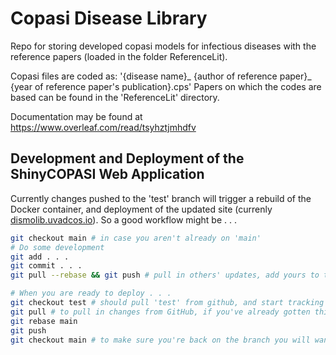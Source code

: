 # Copasi Disease Library
Repo for storing developed copasi models for infectious diseases with the reference papers (loaded in the folder ReferenceLit).

Copasi files are coded as: '{disease name}_ {author of reference paper}_ {year of reference paper's publication}.cps'
Papers on which the codes are based can be found in the 'ReferenceLit' directory.
                                                                             
Documentation may be found at https://www.overleaf.com/read/tsyhztjmhdfv

## Development and Deployment of the ShinyCOPASI Web Application
Currently changes pushed to the 'test' branch will trigger a rebuild of the Docker container, and deployment
of the updated site (currenly [dismolib.uvadcos.io](http://dismolib.uvadcos.io/)). So a good workflow might be . . .

```bash
git checkout main # in case you aren't already on 'main'
# Do some development
git add . . .
git commit . . .
git pull --rebase && git push # pull in others' updates, add yours to the tip of those, immediately push (hopefully) before other push new updates

# When you are ready to deploy . . .
git checkout test # should pull 'test' from github, and start tracking it locally, if you don't already have it
git pull # to pull in changes from GitHub, if you've already gotten this branch, previously
git rebase main
git push
git checkout main # to make sure you're back on the branch you will want to develop on, next time
```
